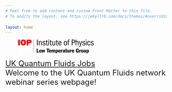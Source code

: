 ```yaml
---
# Feel free to add content and custom Front Matter to this file.
# To modify the layout, see https://jekyllrb.com/docs/themes/#overriding-theme-defaults

layout: home
---
```

<figure>
   <a href="https://www.iop.org/physics-community/special-interest-groups/low-temperature-group#gref">
   <img src="low_temp_group_rgb_.jpg" style="max-width: 236px;"
      alt="IOP Low Temp logo" />
   </a>
 </figure>
  <font size="+2"><a href="https://uk-quantum-fluids-network.github.io/jobs/">UK Quantum Fluids Jobs  </a> </font> 
 <br>
<font size="+2">Welcome to the UK Quantum Fluids network webinar series webpage!</font>
<br>
